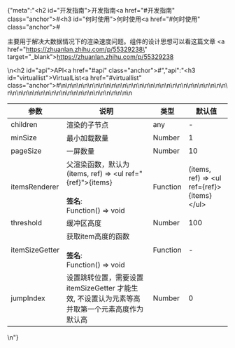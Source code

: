 {"meta":"<h2 id=\"&#x5F00;&#x53D1;&#x6307;&#x5357;\">&#x5F00;&#x53D1;&#x6307;&#x5357;<a href=\"#&#x5F00;&#x53D1;&#x6307;&#x5357;\" class=\"anchor\">#</a></h2><h3 id=\"&#x4F55;&#x65F6;&#x4F7F;&#x7528;\">&#x4F55;&#x65F6;&#x4F7F;&#x7528;<a href=\"#&#x4F55;&#x65F6;&#x4F7F;&#x7528;\" class=\"anchor\">#</a></h3><p>&#x4E3B;&#x8981;&#x7528;&#x4E8E;&#x89E3;&#x51B3;&#x5927;&#x6570;&#x636E;&#x60C5;&#x51B5;&#x4E0B;&#x7684;&#x6E32;&#x67D3;&#x901F;&#x5EA6;&#x95EE;&#x9898;&#x3002;&#x7EC4;&#x4EF6;&#x7684;&#x8BBE;&#x8BA1;&#x601D;&#x60F3;&#x53EF;&#x4EE5;&#x770B;&#x8FD9;&#x7BC7;&#x6587;&#x7AE0; <a href=\"https://zhuanlan.zhihu.com/p/55329238\" target=\"_blank\">https://zhuanlan.zhihu.com/p/55329238</a></p>\n<h2 id=\"api\">API<a href=\"#api\" class=\"anchor\">#</a></h2>","api":"<h3 id=\"virtuallist\">VirtualList<a href=\"#virtuallist\" class=\"anchor\">#</a></h3><table>\n<thead>\n<tr>\n<th>&#x53C2;&#x6570;</th>\n<th>&#x8BF4;&#x660E;</th>\n<th>&#x7C7B;&#x578B;</th>\n<th>&#x9ED8;&#x8BA4;&#x503C;</th>\n</tr>\n</thead>\n<tbody>\n<tr>\n<td>children</td>\n<td>&#x6E32;&#x67D3;&#x7684;&#x5B50;&#x8282;&#x70B9;</td>\n<td>any</td>\n<td>-</td>\n</tr>\n<tr>\n<td>minSize</td>\n<td>&#x6700;&#x5C0F;&#x52A0;&#x8F7D;&#x6570;&#x91CF;</td>\n<td>Number</td>\n<td>1</td>\n</tr>\n<tr>\n<td>pageSize</td>\n<td>&#x4E00;&#x5C4F;&#x6570;&#x91CF;</td>\n<td>Number</td>\n<td>10</td>\n</tr>\n<tr>\n<td>itemsRenderer</td>\n<td>&#x7236;&#x6E32;&#x67D3;&#x51FD;&#x6570;&#xFF0C;&#x9ED8;&#x8BA4;&#x4E3A; (items, ref) =&gt; <ul ref=\"{ref}\">{items}</ul><br><br><strong>&#x7B7E;&#x540D;</strong>:<br>Function() =&gt; void</td>\n<td>Function</td>\n<td>(items, ref) =&gt; &lt;ul ref={ref}&gt;{items}&lt;/ul&gt;</td>\n</tr>\n<tr>\n<td>threshold</td>\n<td>&#x7F13;&#x51B2;&#x533A;&#x9AD8;&#x5EA6;</td>\n<td>Number</td>\n<td>100</td>\n</tr>\n<tr>\n<td>itemSizeGetter</td>\n<td>&#x83B7;&#x53D6;item&#x9AD8;&#x5EA6;&#x7684;&#x51FD;&#x6570;<br><br><strong>&#x7B7E;&#x540D;</strong>:<br>Function() =&gt; void</td>\n<td>Function</td>\n<td>-</td>\n</tr>\n<tr>\n<td>jumpIndex</td>\n<td>&#x8BBE;&#x7F6E;&#x8DF3;&#x8F6C;&#x4F4D;&#x7F6E;&#xFF0C;&#x9700;&#x8981;&#x8BBE;&#x7F6E; itemSizeGetter &#x624D;&#x80FD;&#x751F;&#x6548;, &#x4E0D;&#x8BBE;&#x7F6E;&#x8BA4;&#x4E3A;&#x5143;&#x7D20;&#x7B49;&#x9AD8;&#x5E76;&#x53D6;&#x7B2C;&#x4E00;&#x4E2A;&#x5143;&#x7D20;&#x9AD8;&#x5EA6;&#x4F5C;&#x4E3A;&#x9ED8;&#x8BA4;&#x9AD8;</td>\n<td>Number</td>\n<td>0</td>\n</tr>\n</tbody>\n</table>\n"}